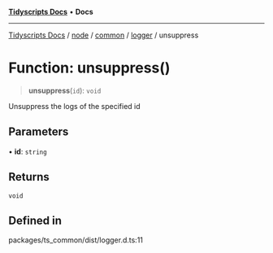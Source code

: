 [**Tidyscripts Docs**](../../../../../../../README.md) • **Docs**

***

[Tidyscripts Docs](../../../../../../../globals.md) / [node](../../../../../README.md) / [common](../../../README.md) / [logger](../README.md) / unsuppress

# Function: unsuppress()

> **unsuppress**(`id`): `void`

Unsuppress the logs of the specified id

## Parameters

• **id**: `string`

## Returns

`void`

## Defined in

packages/ts\_common/dist/logger.d.ts:11
